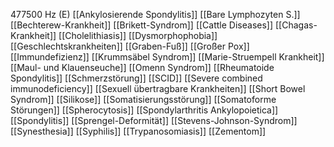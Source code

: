 477500 Hz (E)
[[Ankylosierende Spondylitis]]
[[Bare Lymphozyten S.]]
[[Bechterew-Krankheit]]
[[Brikett-Syndrom]]
[[Cattle Diseases]]
[[Chagas-Krankheit]]
[[Cholelithiasis]]
[[Dysmorphophobia]]
[[Geschlechtskrankheiten]]
[[Graben-Fuß]]
[[Großer Pox]]
[[Immundefizienz]]
[[Krummsäbel Syndrom]]
[[Marie-Struempell Krankheit]]
[[Maul- und Klauenseuche]]
[[Omenn Syndrom]]
[[Rheumatoide Spondylitis]]
[[Schmerzstörung]]
[[SCID]]
[[Severe combined immunodeficiency]]
[[Sexuell übertragbare Krankheiten]]
[[Short Bowel Syndrom]]
[[Silikose]]
[[Somatisierungsstörung]]
[[Somatoforme Störungen]]
[[Spherocytosis]]
[[Spondylarthritis Ankylopoietica]]
[[Spondylitis]]
[[Sprengel-Deformität]]
[[Stevens-Johnson-Syndrom]]
[[Synesthesia]]
[[Syphilis]]
[[Trypanosomiasis]]
[[Zementom]]